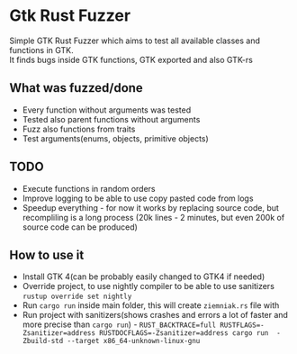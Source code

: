 # Gtk Rust Fuzzer
Simple GTK Rust Fuzzer which aims to test all available classes and functions in GTK.  
It finds bugs inside GTK functions, GTK exported  and also GTK-rs

## What was fuzzed/done
- Every function without arguments was tested
- Tested also parent functions without arguments
- Fuzz also functions from traits
- Test arguments(enums, objects, primitive objects)

## TODO
- Execute functions in random orders
- Improve logging to be able to use copy pasted code from logs
- Speedup everything - for now it works by replacing source code, but recompliling is a long process (20k lines - 2 minutes, but even 200k of source code can be produced)

## How to use it
- Install GTK 4(can be probably easily changed to GTK4 if needed)
- Override project, to use nightly compiler to be able to use sanitizers `rustup override set nightly`
- Run `cargo run` inside main folder, this will create `ziemniak.rs` file with 
- Run project with sanitizers(shows crashes and errors a lot of faster and more precise than `cargo run`) - `RUST_BACKTRACE=full RUSTFLAGS=-Zsanitizer=address RUSTDOCFLAGS=-Zsanitizer=address cargo run  -Zbuild-std --target x86_64-unknown-linux-gnu`